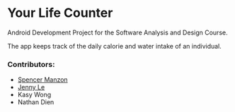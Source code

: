 # Your Life Counter
Android Development Project for the Software Analysis and Design Course.

The app keeps track of the daily calorie and water intake of an individual.

### Contributors:
 - [Spencer Manzon](https://github.com/spencer-m)
 - [Jenny Le](https://github.com/Jennykuma)
 - Kasy Wong
 - Nathan Dien
 
 
